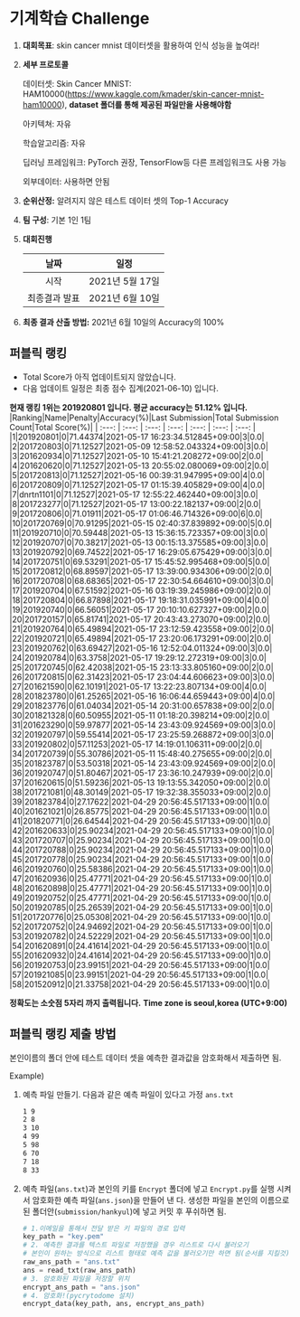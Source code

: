 # **기계학습 Challenge**
1. **대회목표**: skin cancer mnist 데이터셋을 활용하여 인식 성능을 높여라!

2. **세부 프로토콜**

   데이터셋: Skin Cancer MNIST: HAM10000(https://www.kaggle.com/kmader/skin-cancer-mnist-ham10000), 
           **dataset 폴더를 통해 제공된 파일만을 사용해야함**

   아키텍쳐: 자유

   학습알고리즘: 자유

   딥러닝 프레임워크: PyTorch 권장, TensorFlow등 다른 프레임워크도 사용 가능

   외부데이터: 사용하면 안됨

3. **순위산정:** 알려지지 않은 테스트 데이터 셋의 Top-1 Accuracy

4. **팀 구성**: 기본 1인 1팀


5. **대회진행**

   |     날짜      |      일정       |
   | :-----------: | :-------------: |
   |     시작      | 2021년 5월 17일 |
   | 최종결과 발표 | 2021년 6월 10일  |

7. **최종 결과 산출 방법:** 2021년 6월 10일의 Accuracy의 100%


## 퍼블릭 랭킹

  
- Total Score가 아직 업데이트되지 않았습니다. 
 - 다음 업데이트 일정은 최종 점수 집계(2021-06-10) 입니다.
  
**현재 랭킹 1위는 201920801 입니다. 평균 accuracy는 51.12% 입니다.**
|Ranking|Name|Penalty|Accuracy(%)|Last Submission|Total Submission Count|Total Score(%)|
| :---: | :---: | :---: | :---: | :---: | :---: | :---: |
|1|201920801|0|71.44374|2021-05-17 16:23:34.512845+09:00|3|0.0|
|2|201720803|0|71.12527|2021-05-09 12:58:52.043324+09:00|3|0.0|
|3|201620934|0|71.12527|2021-05-10 15:41:21.208272+09:00|2|0.0|
|4|201620620|0|71.12527|2021-05-13 20:55:02.080069+09:00|2|0.0|
|5|201720813|0|71.12527|2021-05-16 00:39:31.947995+09:00|4|0.0|
|6|201720809|0|71.12527|2021-05-17 01:15:39.405829+09:00|4|0.0|
|7|dnrtn1101|0|71.12527|2021-05-17 12:55:22.462440+09:00|3|0.0|
|8|201723277|0|71.12527|2021-05-17 13:00:22.182137+09:00|2|0.0|
|9|201720806|0|71.01911|2021-05-17 01:06:46.714326+09:00|6|0.0|
|10|201720769|0|70.91295|2021-05-15 02:40:37.839892+09:00|5|0.0|
|11|201920710|0|70.59448|2021-05-13 15:36:15.723357+09:00|3|0.0|
|12|201920707|0|70.38217|2021-05-13 00:15:13.375585+09:00|3|0.0|
|13|201920792|0|69.74522|2021-05-17 16:29:05.675429+09:00|3|0.0|
|14|201720751|0|69.53291|2021-05-17 15:45:52.995468+09:00|5|0.0|
|15|201720812|0|68.89597|2021-05-17 13:39:00.934306+09:00|2|0.0|
|16|201720708|0|68.68365|2021-05-17 22:30:54.664610+09:00|3|0.0|
|17|201920704|0|67.51592|2021-05-16 03:19:39.245986+09:00|2|0.0|
|18|201720804|0|66.87898|2021-05-17 19:18:31.035991+09:00|4|0.0|
|19|201920740|0|66.56051|2021-05-17 20:10:10.627327+09:00|2|0.0|
|20|201720157|0|65.81741|2021-05-17 20:43:43.273070+09:00|2|0.0|
|21|201920764|0|65.49894|2021-05-17 23:12:59.423558+09:00|2|0.0|
|22|201920721|0|65.49894|2021-05-17 23:20:06.173291+09:00|2|0.0|
|23|201920762|0|63.69427|2021-05-16 12:52:04.011324+09:00|3|0.0|
|24|201920784|0|63.3758|2021-05-17 19:29:12.272319+09:00|3|0.0|
|25|201720745|0|62.42038|2021-05-15 23:13:33.805160+09:00|2|0.0|
|26|201720815|0|62.31423|2021-05-17 23:04:44.606623+09:00|3|0.0|
|27|201621590|0|62.10191|2021-05-17 13:22:23.807134+09:00|4|0.0|
|28|201823780|0|61.25265|2021-05-16 16:06:44.659443+09:00|4|0.0|
|29|201823776|0|61.04034|2021-05-14 20:31:00.657838+09:00|2|0.0|
|30|201821328|0|60.50955|2021-05-11 01:18:20.398214+09:00|2|0.0|
|31|201623290|0|59.97877|2021-05-14 23:43:09.924569+09:00|3|0.0|
|32|201920797|0|59.55414|2021-05-17 23:25:59.268872+09:00|3|0.0|
|33|201920802|0|57.11253|2021-05-17 14:19:01.106311+09:00|2|0.0|
|34|201720739|0|55.30786|2021-05-11 15:48:40.275655+09:00|2|0.0|
|35|201823787|0|53.50318|2021-05-14 23:43:09.924569+09:00|2|0.0|
|36|201920747|0|51.80467|2021-05-17 23:36:10.247939+09:00|2|0.0|
|37|201620615|0|51.59236|2021-05-13 19:13:55.342050+09:00|2|0.0|
|38|201721081|0|48.30149|2021-05-17 19:32:38.355033+09:00|2|0.0|
|39|201823784|0|27.17622|2021-04-29 20:56:45.517133+09:00|1|0.0|
|40|201621021|0|26.85775|2021-04-29 20:56:45.517133+09:00|1|0.0|
|41|201820771|0|26.64544|2021-04-29 20:56:45.517133+09:00|1|0.0|
|42|201620633|0|25.90234|2021-04-29 20:56:45.517133+09:00|1|0.0|
|43|201720707|0|25.90234|2021-04-29 20:56:45.517133+09:00|1|0.0|
|44|201720788|0|25.90234|2021-04-29 20:56:45.517133+09:00|1|0.0|
|45|201720778|0|25.90234|2021-04-29 20:56:45.517133+09:00|1|0.0|
|46|201920760|0|25.58386|2021-04-29 20:56:45.517133+09:00|1|0.0|
|47|201620936|0|25.47771|2021-04-29 20:56:45.517133+09:00|1|0.0|
|48|201620898|0|25.47771|2021-04-29 20:56:45.517133+09:00|1|0.0|
|49|201920752|0|25.47771|2021-04-29 20:56:45.517133+09:00|1|0.0|
|50|201920785|0|25.26539|2021-04-29 20:56:45.517133+09:00|1|0.0|
|51|201720776|0|25.05308|2021-04-29 20:56:45.517133+09:00|1|0.0|
|52|201720752|0|24.94692|2021-04-29 20:56:45.517133+09:00|1|0.0|
|53|201920782|0|24.52229|2021-04-29 20:56:45.517133+09:00|1|0.0|
|54|201620891|0|24.41614|2021-04-29 20:56:45.517133+09:00|1|0.0|
|55|201620932|0|24.41614|2021-04-29 20:56:45.517133+09:00|1|0.0|
|56|201920753|0|23.99151|2021-04-29 20:56:45.517133+09:00|1|0.0|
|57|201921085|0|23.99151|2021-04-29 20:56:45.517133+09:00|1|0.0|
|58|201520912|0|21.33758|2021-04-29 20:56:45.517133+09:00|1|0.0|


**정확도는 소숫점 5자리 까지 출력됩니다.**
**Time zone is seoul,korea (UTC+9:00)**
## 퍼블릭 랭킹 제출 방법

본인이름의 폴더 안에 테스트 데이터 셋을 예측한 결과값을 암호화해서 제출하면 됨.

Example) 

1. 예측 파일 만들기. 다음과 같은 예측 파일이 있다고 가정 `ans.txt`

   ```tex
   1 9
   2 8
   3 10
   4 99
   5 98
   6 70
   7 18
   8 33
   ```

2. 예측 파일(`ans.txt`)과 본인의 키를 `Encrypt` 폴더에 넣고 `Encrypt.py`를 실행 시켜서 암호화한 예측 파일(`ans.json`)을 만들어 낸 다. 생성한 파일을 본인의 이름으로 된 폴더안(`submission/hankyul`)에 넣고 커밋 후 푸쉬하면 됨.

   ```python
   # 1.이메일을 통해서 전달 받은 키 파일의 경로 입력
   key_path = "key.pem"
   # 2. 예측한 결과를 텍스트 파일로 저장했을 경우 리스트로 다시 불러오기
   # 본인이 원하는 방식으로 리스트 형태로 예측 값을 불러오기만 하면 됨(순서를 지킬것)
   raw_ans_path = "ans.txt"
   ans = read_txt(raw_ans_path)
   # 3. 암호화된 파일을 저장할 위치
   encrypt_ans_path = "ans.json"
   # 4. 암호화!(pycrytodome 설치)
   encrypt_data(key_path, ans, encrypt_ans_path)
   ```




